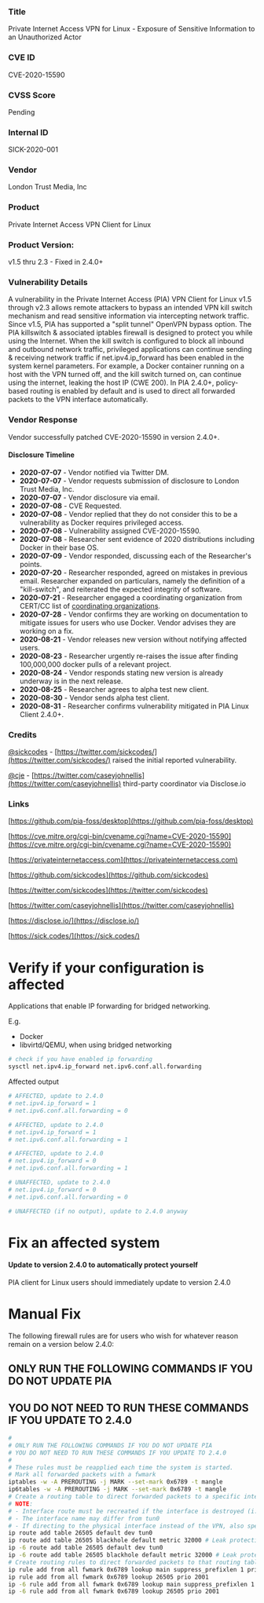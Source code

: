### Title
Private Internet Access VPN for Linux - Exposure of Sensitive Information to an Unauthorized Actor

### CVE ID
CVE-2020-15590

### CVSS Score
Pending

### Internal ID
SICK-2020-001
        
### Vendor
London Trust Media, Inc         
        
### Product
Private Internet Access VPN Client for Linux

### Product Version:
v1.5 thru 2.3 - Fixed in 2.4.0+

### Vulnerability Details
A vulnerability in the Private Internet Access (PIA) VPN Client for Linux v1.5 through v2.3 allows remote attackers to bypass an intended VPN kill switch mechanism and read sensitive information via intercepting network traffic. Since v1.5, PIA has supported a "split tunnel" OpenVPN bypass option. The PIA killswitch & associated iptables firewall is designed to protect you while using the Internet. When the kill switch is configured to block all inbound and outbound network traffic, privileged applications can continue sending & receiving network traffic if net.ipv4.ip_forward has been enabled in the system kernel parameters. For example, a Docker container running on a host with the VPN turned off, and the kill switch turned on, can continue using the internet, leaking the host IP (CWE 200). In PIA 2.4.0+, policy-based routing is enabled by default and is used to direct all forwarded packets to the VPN interface automatically.

### Vendor Response
Vendor successfully patched CVE-2020-15590 in version 2.4.0+.

#### Disclosure Timeline
* **2020-07-07** - Vendor notified via Twitter DM.
* **2020-07-07** - Vendor requests submission of disclosure to London Trust Media, Inc.
* **2020-07-07** - Vendor disclosure via email.
* **2020-07-08** - CVE Requested.
* **2020-07-08** - Vendor replied that they do not consider this to be a vulnerability as Docker requires privileged access.
* **2020-07-08** - Vulnerability assigned CVE-2020-15590.
* **2020-07-08** - Researcher sent evidence of 2020 distributions including Docker in their base OS.
* **2020-07-09** - Vendor responded, discussing each of the Researcher's points.
* **2020-07-20** - Researcher responded, agreed on mistakes in previous email. Researcher expanded on particulars, namely the definition of a "kill-switch", and reiterated the expected integrity of software.
* **2020-07-21** - Researcher engaged a coordinating organization from CERT/CC list of [coordinating organizations](https://vuls.cert.org/confluence/display/CVD/6.9+What+to+Do+When+Things+Go+Wrong).
* **2020-07-28** - Vendor confirms they are working on documentation to mitigate issues for users who use Docker. Vendor advises they are working on a fix.
* **2020-08-21** - Vendor releases new version without notifying affected users.
* **2020-08-23** - Researcher urgently re-raises the issue after finding 100,000,000 docker pulls of a relevant project.
* **2020-08-24** - Vendor responds stating new version is already underway is in the next release.
* **2020-08-25** - Researcher agrees to alpha test new client.
* **2020-08-30** - Vendor sends alpha test client.
* **2020-08-31** - Researcher confirms vulnerability mitigated in PIA Linux Client 2.4.0+.


### Credits

[@sickcodes](https://twitter.com/sickcodes/) - [https://twitter.com/sickcodes/](https://twitter.com/sickcodes/) raised the initial reported vulnerability.

[@cje](https://twitter.com/caseyjohnellis) - [https://twitter.com/caseyjohnellis](https://twitter.com/caseyjohnellis) third-party coordinator via Disclose.io

### Links

[https://github.com/pia-foss/desktop](https://github.com/pia-foss/desktop)

[https://cve.mitre.org/cgi-bin/cvename.cgi?name=CVE-2020-15590](https://cve.mitre.org/cgi-bin/cvename.cgi?name=CVE-2020-15590)

[https://privateinternetaccess.com](https://privateinternetaccess.com)

[https://github.com/sickcodes](https://github.com/sickcodes)

[https://twitter.com/sickcodes](https://twitter.com/sickcodes)

[https://twitter.com/caseyjohnellis](https://twitter.com/caseyjohnellis)

[https://disclose.io/](https://disclose.io/)

[https://sick.codes/](https://sick.codes/)



# Verify if your configuration is affected

Applications that enable IP forwarding for bridged networking.

E.g.

- Docker
- libvirtd/QEMU, when using bridged networking

```bash
# check if you have enabled ip forwarding
sysctl net.ipv4.ip_forward net.ipv6.conf.all.forwarding
```

Affected output
```bash
# AFFECTED, update to 2.4.0
# net.ipv4.ip_forward = 1
# net.ipv6.conf.all.forwarding = 0

# AFFECTED, update to 2.4.0
# net.ipv4.ip_forward = 1
# net.ipv6.conf.all.forwarding = 1

# AFFECTED, update to 2.4.0
# net.ipv4.ip_forward = 0
# net.ipv6.conf.all.forwarding = 1

# UNAFFECTED, update to 2.4.0
# net.ipv4.ip_forward = 0
# net.ipv6.conf.all.forwarding = 0

# UNAFFECTED (if no output), update to 2.4.0 anyway


```

# Fix an affected system
#### Update to version 2.4.0 to automatically protect yourself
PIA client for Linux users should immediately update to version 2.4.0


# Manual Fix

The following firewall rules are for users who wish for whatever reason remain on a version below 2.4.0:

## ONLY RUN THE FOLLOWING COMMANDS IF YOU DO NOT UPDATE PIA
## YOU DO NOT NEED TO RUN THESE COMMANDS IF YOU UPDATE TO 2.4.0

```bash
#
# ONLY RUN THE FOLLOWING COMMANDS IF YOU DO NOT UPDATE PIA
# YOU DO NOT NEED TO RUN THESE COMMANDS IF YOU UPDATE TO 2.4.0
#
# These rules must be reapplied each time the system is started.
# Mark all forwarded packets with a fwmark
iptables -w -A PREROUTING -j MARK --set-mark 0x6789 -t mangle
ip6tables -w -A PREROUTING -j MARK --set-mark 0x6789 -t mangle
# Create a routing table to direct forwarded packets to a specific interface, or blackhole if that interface disappears
# NOTE:
# - Interface route must be recreated if the interface is destroyed (i.e. a VPN tun device that is disconnected)
# - The interface name may differ from tun0
# - If directing to the physical interface instead of the VPN, also specify your gateway
ip route add table 26505 default dev tun0
ip route add table 26505 blackhole default metric 32000 # Leak protection route in case the route above is deleted
ip -6 route add table 26505 default dev tun0
ip -6 route add table 26505 blackhole default metric 32000 # Leak protection route in case the route above is deleted
# Create routing rules to direct forwarded packets to that routing table, while still permitting LAN routes from the main table
ip rule add from all fwmark 0x6789 lookup main suppress_prefixlen 1 prio 2000
ip rule add from all fwmark 0x6789 lookup 26505 prio 2001
ip -6 rule add from all fwmark 0x6789 lookup main suppress_prefixlen 1 prio 2000
ip -6 rule add from all fwmark 0x6789 lookup 26505 prio 2001
```
